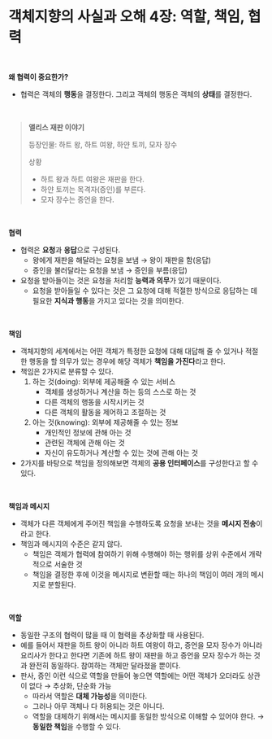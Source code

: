 # 객체지향의 사실과 오해 4장: 역할, 책임, 협력

&nbsp;

**왜 협력이 중요한가?**

- 협력은 객체의 **행동**을 결정한다. 그리고 객체의 행동은 객체의 **상태**를 결정한다.

&nbsp;

> **앨리스 재판 이야기**
>
> 등장인물: 하트 왕, 하트 여왕, 하얀 토끼, 모자 장수
>
> 상황
>
> - 하트 왕과 하트 여왕은 재판을 한다.
> - 하얀 토끼는 목격자(증인)를 부른다.
> - 모자 장수는 증언을 한다.

&nbsp;

**협력**

- 협력은 **요청**과 **응답**으로 구성된다.
  - 왕에게 재판을 해달라는 요청을 보냄 → 왕이 재판을 함(응답)
  - 증인을 불러달라는 요청을 보냄 → 증인을 부름(응답)
- 요청을 받아들이는 것은 요청을 처리할 **능력과 의무**가 있기 때문이다.
  - 요청을 받아들일 수 있다는 것은 그 요청에 대해 적절한 방식으로 응답하는 데 필요한 **지식과 행동**을 가지고 있다는 것을 의미한다.

&nbsp;

**책임**

- 객체지향의 세계에서는 어떤 객체가 특정한 요청에 대해 대답해 줄 수 있거나 적절한 행동을 할 의무가 있는 경우에 해당 객체가 **책임을 가진다**라고 한다.
- 책임은 2가지로 분류할 수 있다.
  1. 하는 것(doing): 외부에 제공해줄 수 있는 서비스
     - 객체를 생성하거나 계산을 하는 등의 스스로 하는 것
     - 다른 객체의 행동을 시작시키는 것
     - 다른 객체의 활동을 제어하고 조절하는 것
  2. 아는 것(knowing): 외부에 제공해줄 수 있는 정보
     - 개인적인 정보에 관해 아는 것
     - 관련된 객체에 관해 아는 것
     - 자신이 유도하거나 계산할 수 있는 것에 관해 아는 것
- 2가지를 바탕으로 책임을 정의해보면 객체의 **공용 인터페이스**를 구성한다고 할 수 있다.

&nbsp;

**책임과 메시지**

- 객체가 다른 객체에게 주어진 책임을 수행하도록 요청을 보내는 것을 **메시지 전송**이라고 한다.
- 책임과 메시지의 수준은 같지 않다.
  - 책임은 객체가 협력에 참여하기 위해 수행해야 하는 행위를 상위 수준에서 개략적으로 서술한 것
  - 책임을 결정한 후에 이것을 메시지로 변환할 때는 하나의 책임이 여러 개의 메시지로 분할된다.

&nbsp;

**역할**

- 동일한 구조의 협력이 많을 때 이 협력을 추상화할 때 사용된다.
- 예를 들어서 재판을 하트 왕이 아니라 하트 여왕이 하고, 증언을 모자 장수가 아니라 요리사가 한다고 한다면 기존에 하트 왕이 재판을 하고 증언을 모자 장수가 하는 것과 완전히 동일하다. 참여하는 객체만 달라졌을 뿐이다. 
- 판사, 증인 이런 식으로 역할을 만들어 놓으면 역할에는 어떤 객체가 오더라도 상관이 없다 → 추상화, 단순화 가능
  - 따라서 역할은 **대체 가능성**을 의미한다. 
  - 그러나 아무 객체나 다 허용되는 것은 아니다.
  - 역할을 대체하기 위해서는 메시지를 동일한 방식으로 이해할 수 있어야 한다. → **동일한 책임**을 수행할 수 있다.

